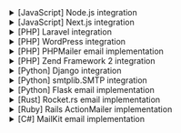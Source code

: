 <details>
  <summary>[JavaScript] Node.js integration</summary>

1. Install Nodemailer:

   - Run `npm install nodemailer` in your project directory to install the Nodemailer module, which allows sending emails easily from Node.js applications.

2. Configure Nodemailer to use Postie:

   - Create a transporter object in your Node.js application using Nodemailer, configuring it to use Postie's SMTP server:

     ```javascript
     const nodemailer = require('nodemailer')

     let transporter = nodemailer.createTransport({
       host: 'localhost',
       port: 587,
       secure: false, // true for 465, false for other ports
       auth: {
         user: 'postie', // Postie username
         pass: 'postie', // Postie password
       },
     })
     ```

3. Send an email:

   - Use the transporter to send an email. Here's an example of sending a simple email:

     ```javascript
     let mailOptions = {
       from: '"Example Sender" <sender@example.com>', // sender address
       to: 'recipient@example.com', // list of receivers
       subject: 'Hello ✔', // Subject line
       text: 'Hello world?', // plain text body
       html: '<b>Hello world?</b>', // html body
     }

     transporter.sendMail(mailOptions, (error, info) => {
       if (error) {
         return console.log(error)
       }
       console.log('Message sent: %s', info.messageId)
     })
     ```

4. Test your setup:

   - Run your Node.js application to send a test email. Check your Postie inbox to see the email.

5. Troubleshooting:

   - If you encounter any issues, verify your Postie server is running and listening on port 587.
   - Check the authentication details (username and password) are correctly set to 'postie'.
   - Ensure your Node.js application can connect to `localhost` on port 587. Some environments might require additional network configurations.

</details>

<details>
  <summary>[JavaScript] Next.js integration</summary>

1. Install dependencies:

   - Run `npm install nodemailer` to install Nodemailer, which will be used to send emails from your Next.js application.

2. Create a mail utility file:

   - Create a file named `mail.js` in your `utils` directory (or create it if it doesn't exist) with the following content:

     ```javascript
     import nodemailer from 'nodemailer'

     const transporter = nodemailer.createTransport({
       host: 'localhost',
       port: 587,
       secure: false, // true for 465, false for other ports
       auth: {
         user: 'postie', // your Postie username
         pass: 'postie', // your Postie password
       },
     })

     export const sendEmail = async (to, subject, text, html) => {
       const mailOptions = {
         from: '"Your Name" <your-email@example.com>',
         to,
         subject,
         text,
         html,
       }

       try {
         const info = await transporter.sendMail(mailOptions)
         console.log('Email sent: %s', info.messageId)
         return info
       } catch (error) {
         console.error('Error sending email:', error)
         throw error
       }
     }
     ```

3. Use the mail utility in your API routes:

   - Create an API route in `pages/api/send-email.js` and use the `sendEmail` function from your mail utility to send an email:

     ```javascript
     import { sendEmail } from '../../utils/mail'

     export default async function handler(req, res) {
       if (req.method === 'POST') {
         const { to, subject, text, html } = req.body
         try {
           await sendEmail(to, subject, text, html)
           res.status(200).json({ message: 'Email sent successfully' })
         } catch (error) {
           console.error('Error sending email:', error)
           res.status(500).json({ error: 'Error sending email' })
         }
       } else {
         // Handle any other HTTP method
         res.setHeader('Allow', ['POST'])
         res.status(405).end(`Method ${req.method} Not Allowed`)
       }
     }
     ```

4. Test your email functionality:

   - Use tools like Postman or create a simple form in your Next.js app to make a POST request to `/api/send-email` with the necessary data (`to`, `subject`, `text`, `html`).
   - Check your Postie inbox to see the email.

5. Troubleshooting:

   - Ensure your Postie SMTP server is running and accessible from your Next.js application.
   - Verify the request payload to `/api/send-email` includes all required fields.
   - Check the console for any errors and ensure your environment supports SMTP connections on port 587.

</details>

<details>
  <summary>[PHP] Laravel integration</summary>

1. Modify your .env file:

   ```env
   MAIL_MAILER=smtp
   MAIL_HOST=localhost
   MAIL_PORT=587
   MAIL_USERNAME=postie
   MAIL_PASSWORD=postie
   MAIL_ENCRYPTION=tls
   MAIL_FROM_ADDRESS="hello@example.com"
   MAIL_FROM_NAME="${APP_NAME}"
   ```

2. In your Laravel application, you can now use the built-in Mail facade to send emails. For example:

   ```php
   use Illuminate\Support\Facades\Mail;
   use App\Mail\TestMail;

   Mail::to('recipient@example.com')->send(new TestMail());
   ```

3. Create a Mailable class if you haven't already:

   ```bash
   php artisan make:mail TestMail
   ```

4. Edit the TestMail class (located in `app/Mail/TestMail.php`):

   ```php
   <?php

   namespace App\Mail;

   use Illuminate\Bus\Queueable;
   use Illuminate\Mail\Mailable;
   use Illuminate\Queue\SerializesModels;

   class TestMail extends Mailable
   {
       use Queueable, SerializesModels;

       public function build()
       {
           return $this->view('emails.test')
                       ->subject('Test Email');
       }
   }
   ```

5. Create a view for your email (e.g., `resources/views/emails/test.blade.php`):

   ```html
   <!DOCTYPE html>
   <html>
     <body>
       <h1>Test Email</h1>
       <p>This is a test email sent from Laravel using Postie.</p>
     </body>
   </html>
   ```

6. To test, you can create a route or use a controller method:

   ```php
   Route::get('/test-mail', function () {
       Mail::to('test@example.com')->send(new TestMail());
       return 'Test email sent!';
   });
   ```

7. Visit the route in your browser or trigger the email send through your application.

8. Check your Postie inbox to see the test email.
</details>

<details>
  <summary>[PHP] WordPress integration</summary>

1. Install and activate a SMTP plugin:

   - Navigate to your WordPress dashboard, go to Plugins > Add New, and search for a SMTP plugin (e.g., "WP Mail SMTP" by WPForms).
   - Install and activate the chosen plugin.

2. Configure the SMTP plugin:

   - Go to the plugin's settings page (usually under Settings > WP Mail SMTP or similar).
   - Set the following configuration:
     - From Email: Your desired email address.
     - From Name: Your desired name or your site's name.
     - Mailer: Choose 'Other SMTP'.
     - SMTP Host: `localhost`.
     - SMTP Port: `587`.
     - Encryption: `TLS`.
     - Authentication: On, with Username `postie` and Password `postie`.

3. Test your configuration:

   - Most SMTP plugins provide a way to send a test email. Use this feature to send a test email to verify that everything is set up correctly.

4. Use the configured SMTP settings for your WordPress emails:

   - With the SMTP plugin configured, all emails sent by WordPress (e.g., password resets, notifications) will now go through the Postie SMTP server.

5. Check your Postie inbox:

   - After sending a test email or performing an action that triggers an email (like resetting a user's password), check your Postie inbox to see the email.

6. Troubleshooting:

   - If emails are not being sent, double-check your plugin settings for any typos or incorrect configurations.
   - Ensure that your WordPress site can connect to localhost on port 587. Some hosting environments may block outbound SMTP connections, requiring you to contact your hosting provider.

</details>

<details>
  <summary>[PHP] PHPMailer email implementation</summary>

1. Install PHPMailer:

   - Use Composer to add PHPMailer to your project:

     ```bash
     composer require phpmailer/phpmailer
     ```

2. Create a PHP script to send an email:

   - Use PHPMailer to configure SMTP settings and send an email. Replace `your-email@example.com` and `recipient@example.com` with actual email addresses:

     ```php
     <?php
     use PHPMailer\PHPMailer\PHPMailer;
     use PHPMailer\PHPMailer\Exception;

     require 'vendor/autoload.php';

     $mail = new PHPMailer(true);

     try {
         //Server settings
         $mail->SMTPDebug = 0;                                       // Enable verbose debug output
         $mail->isSMTP();                                            // Set mailer to use SMTP
         $mail->Host       = 'localhost';                            // Specify main and backup SMTP servers
         $mail->SMTPAuth   = true;                                   // Enable SMTP authentication
         $mail->Username   = 'postie';                               // SMTP username
         $mail->Password   = 'postie';                               // SMTP password
         $mail->SMTPSecure = 'tls';                                  // Enable TLS encryption, `ssl` also accepted
         $mail->Port       = 587;                                    // TCP port to connect to

         //Recipients
         $mail->setFrom('your-email@example.com', 'Mailer');
         $mail->addAddress('recipient@example.com', 'Joe User');     // Add a recipient

         // Content
         $mail->isHTML(true);                                        // Set email format to HTML
         $mail->Subject = 'Here is the subject';
         $mail->Body    = 'This is the HTML message body <b>in bold!</b>';
         $mail->AltBody = 'This is the body in plain text for non-HTML mail clients';

         $mail->send();
         echo 'Message has been sent';
     } catch (Exception $e) {
         echo "Message could not be sent. Mailer Error: {$mail->ErrorInfo}";
     }
     ```

3. Run your PHP script:

   - Execute the script using a PHP server or command line to send the email.

4. Test your email functionality:

   - Check your Postie inbox to see the email sent by the PHP script.

5. Troubleshooting:

   - Ensure your Postie SMTP server is running and accessible.
   - Verify the SMTP settings, especially the server address, port, and authentication details.
   - Check for any errors output by the script to diagnose issues.

</details>

<details>
  <summary>[PHP] Zend Framework 2 integration</summary>

1. Modify your `config/autoload/local.php` file to include the SMTP settings:

   ```php
   return [
       'mail' => [
           'transport' => [
               'options' => [
                   'name' => 'localhost',
                   'host' => 'localhost',
                   'port' => 587,
                   'connection_class'  => 'plain',
                   'connection_config' => [
                       'username' => 'postie',
                       'password' => 'postie',
                       'ssl'      => 'tls',
                   ],
               ],
           ],
       ],
   ];
   ```

2. Create a mail service factory in `module/Application/src/Service/MailServiceFactory.php`:

   ```php
   <?php

   namespace Application\Service;

   use Zend\Mail\Transport\Smtp;
   use Zend\Mail\Transport\SmtpOptions;
   use Zend\ServiceManager\FactoryInterface;
   use Zend\ServiceManager\ServiceLocatorInterface;

   class MailServiceFactory implements FactoryInterface
   {
       public function createService(ServiceLocatorInterface $serviceLocator)
       {
           $config = $serviceLocator->get('Config');
           $mailConfig = $config['mail']['transport']['options'];

           $transport = new Smtp();
           $options   = new SmtpOptions($mailConfig);
           $transport->setOptions($options);

           return $transport;
       }
   }
   ```

3. Register your factory in `module/Application/config/module.config.php`:

   ```php
   'service_manager' => [
       'factories' => [
           'MailTransport' => 'Application\Service\MailServiceFactory',
       ],
   ],
   ```

4. To send an email, you can now use the `MailTransport` service. For example, in a controller:

   ```php
   <?php

   namespace Application\Controller;

   use Zend\Mail\Message;
   use Zend\Mvc\Controller\AbstractActionController;

   class IndexController extends AbstractActionController
   {
       public function sendEmailAction()
       {
           $transport = $this->getServiceLocator()->get('MailTransport');

           $message = new Message();
           $message->addFrom('hello@example.com')
                   ->addTo('recipient@example.com')
                   ->setSubject('Test Email')
                   ->setBody('This is a test email sent from Zend Framework 2 using Postie.');

           $transport->send($message);

           return $this->response->setContent('Test email sent!');
       }
   }
   ```

5. To test, create a route that points to the `sendEmailAction` method in your controller.

6. Visit the route in your browser or trigger the email send through your application.

7. Check your Postie inbox to see the test email.
</details>

<details>
  <summary>[Python] Django integration</summary>

1. Update your Django settings:

   - Open your Django project's `settings.py` file.
   - Configure the email backend and Postie SMTP server details as follows:

     ```python
     EMAIL_BACKEND = 'django.core.mail.backends.smtp.EmailBackend'
     EMAIL_HOST = 'localhost'
     EMAIL_PORT = 587
     EMAIL_HOST_USER = 'postie'
     EMAIL_HOST_PASSWORD = 'postie'
     EMAIL_USE_TLS = True
     DEFAULT_FROM_EMAIL = 'Your Name <your-email@example.com>'
     ```

2. Send a test email:

   - In one of your Django views or via the Django shell, use the `send_mail` function to send a test email:

     ```python
     from django.core.mail import send_mail

     send_mail(
       'Test Email',
       'This is a test email sent from Django using Postie.',
       'your-email@example.com',
       ['recipient@example.com'],
       fail_silently=False,
     )
     ```

3. Check your Postie inbox:

   - After sending the test email, check your Postie inbox to see the email.

4. Troubleshooting:

   - If the email does not send, ensure your Postie SMTP server is running and accessible.
   - Verify the EMAIL_HOST_USER and EMAIL_HOST_PASSWORD settings are correct.
   - Check your Django console or logs for any error messages that can help diagnose the issue.

</details>

<details>
  <summary>[Python] smtplib.SMTP integration</summary>

1. Import smtplib and create SMTP object:

   - Start by importing the `smtplib` module and create an `SMTP` object that represents a connection to the Postie SMTP server:

     ```python
     import smtplib

     smtpObj = smtplib.SMTP('localhost', 587)
     ```

2. Start TLS for security:

   - Call the `starttls()` method to put the SMTP connection in TLS (Transport Layer Security) mode. All SMTP commands that follow will be encrypted:

     ```python
     smtpObj.starttls()
     ```

3. Login to the server:

   - Log in to the Postie server using the `login` method with the username and password 'postie':

     ```python
     smtpObj.login('postie', 'postie')
     ```

4. Send an email:

   - Use the `sendmail` method to send an email. You need to specify the sender's email address, the recipient's email address, and the message to send:

     ```python
     from_email = 'your-email@example.com'
     to_email = 'recipient@example.com'
     subject = 'Hello'
     body = 'This is a test email sent using smtplib in Python.'
     message = f'Subject: {subject}\n\n{body}'

     smtpObj.sendmail(from_email, to_email, message)
     ```

5. Close the SMTP connection:

   - Once the email is sent, close the connection using the `quit` method:

     ```python
     smtpObj.quit()
     ```

6. Check your Postie inbox:

   - After sending the email, check your Postie inbox to see the email.

7. Troubleshooting:

   - If you encounter any issues, ensure the Postie SMTP server is running and accessible on `localhost` port `587`.
   - Verify the login credentials are correct.
   - Check for any typos in the email addresses or the message body.

</details>

<details>
  <summary>[Python] Flask email implementation</summary>

1. Install Flask-Mail:

   - Run `pip install Flask-Mail` to install the Flask-Mail extension, which simplifies sending emails from your Flask application.

2. Configure Flask-Mail in your Flask app:

   - In your Flask application's configuration, add the following settings to configure Flask-Mail to use Postie's SMTP server:

     ```python
     from flask import Flask
     from flask_mail import Mail, Message

     app = Flask(__name__)
     app.config['MAIL_SERVER'] = 'localhost'
     app.config['MAIL_PORT'] = 587
     app.config['MAIL_USE_TLS'] = True
     app.config['MAIL_USERNAME'] = 'postie'
     app.config['MAIL_PASSWORD'] = 'postie'
     app.config['MAIL_DEFAULT_SENDER'] = 'your-email@example.com'

     mail = Mail(app)
     ```

3. Send an email:

   - Create a route in your Flask application that sends an email using the `Message` class and `mail.send()` method:

     ```python
     @app.route('/send-email')
     def send_email():
         msg = Message('Hello from Flask',
                       recipients=['recipient@example.com'])
         msg.body = 'This is a test email sent from a Flask application using Postie.'
         mail.send(msg)
         return 'Email sent!'
     ```

4. Run your Flask application:

   - Make sure your Flask application is running. You can start it by executing `flask run` in your terminal.

5. Test the email functionality:

   - Access the `/send-email` route from your browser or using a tool like `curl` to trigger the email sending process.

6. Check your Postie inbox:

   - After triggering the email send, check your Postie inbox to see the email.

7. Troubleshooting:

   - If the email does not send, ensure your Postie SMTP server is running and accessible.
   - Verify the Flask-Mail configuration settings are correct.
   - Check your Flask application logs for any error messages that can help diagnose the issue.

</details>

<details>
  <summary>[Rust] Rocket.rs email implementation</summary>

1. Add dependencies:

   - Add `lettre`, `lettre_email`, and `tokio` to your `Cargo.toml` file for sending emails and async support:

     ```toml
     [dependencies]
     rocket = "0.5"
     lettre = "0.10"
     lettre_email = "0.9"
     tokio = { version = "1", features = ["full"] }
     ```

2. Configure SMTP transport:

   - In your main Rust file, configure the SMTP transport using `lettre` to use Postie's SMTP server:

     ```rust
     use lettre::{SmtpTransport, Transport};
     use lettre_email::EmailBuilder;
     use tokio;

     #[tokio::main]
     async fn main() {
         rocket::build().launch().await;
     }

     #[get("/send-email")]
     async fn send_email() -> &'static str {
         let email = EmailBuilder::new()
             .to("recipient@example.com")
             .from("your-email@example.com")
             .subject("Hello from Rocket")
             .text("This is a test email sent from a Rocket.rs application using Postie.")
             .build()
             .unwrap();

         let mailer = SmtpTransport::builder_dangerous("localhost")
             .port(587)
             .credentials(("postie", "postie").into())
             .build();

         match mailer.send(email.into()) {
             Ok(_) => "Email sent successfully!",
             Err(e) => {
                 eprintln!("Failed to send email: {:?}", e);
                 "Failed to send email"
             },
         }
     }
     ```

3. Register the route:

   - Make sure to register the `send_email` route with your Rocket application:

     ```rust
     #[launch]
     fn rocket() -> _ {
         rocket::build().mount("/", routes![send_email])
     }
     ```

4. Run your Rocket application:

   - Use `cargo run` to start your Rocket application.

5. Test the email functionality:

   - Access the `/send-email` endpoint from your browser or using a tool like `curl` to trigger the email sending process.

6. Check your Postie inbox:

   - After triggering the email send, check your Postie inbox to see the email.

7. Troubleshooting:

   - If the email does not send, ensure your Postie SMTP server is running and accessible.
   - Verify the SMTP transport configuration settings are correct.
   - Check the Rust console for any error messages that can help diagnose the issue.

</details>

<details>
  <summary>[Ruby] Rails ActionMailer implementation</summary>

1. Configure ActionMailer:

   - Open your Rails application's `config/environments/development.rb` (or the appropriate environment file) and configure ActionMailer to use Postie's SMTP server:

     ```ruby
     # config/environments/development.rb
     config.action_mailer.delivery_method = :smtp
     config.action_mailer.smtp_settings = {
       address: 'localhost',
       port: 587,
       user_name: 'postie',
       password: 'postie',
       authentication: 'plain',
       enable_starttls_auto: true
     }
     ```

2. Generate a mailer:

   - Use the Rails generator to create a new mailer. For example, to create a `UserMailer`, run:

     ```bash
     rails generate mailer UserMailer
     ```

3. Define a mailer action:

   - In the generated `UserMailer`, define an action to send an email. For example, to send a welcome email:

     ```ruby
     # app/mailers/user_mailer.rb
     class UserMailer < ApplicationMailer
       def welcome_email(user)
         @user = user
         mail(to: @user.email, subject: 'Welcome to My Awesome Site')
       end
     end
     ```

4. Send an email:

   - To send an email, call the mailer action from anywhere in your Rails application. For example, after a user signs up:

     ```ruby
     # Assuming `@user` is an instance of your User model
     UserMailer.welcome_email(@user).deliver_now
     ```

5. Test your email functionality:

   - Trigger the action that sends the email in your application and check your Postie inbox to see the email.

6. Troubleshooting:

   - Ensure your Postie SMTP server is running and accessible.
   - Verify the ActionMailer configuration in your Rails environment file.
   - Check your Rails logs for any error messages that can help diagnose the issue.

</details>

<details>
  <summary>[C#] MailKit email implementation</summary>

1. Install MailKit:

   - Add MailKit to your project using NuGet Package Manager or the .NET CLI:

     ```bash
     dotnet add package MailKit
     ```

2. Configure SMTP client:

   - Create a method to send an email using MailKit's `SmtpClient`. Configure it to use Postie's SMTP server:

     ```csharp
     using MailKit.Net.Smtp;
     using MimeKit;

     public static async Task SendEmailAsync(string recipientEmail, string subject, string body)
     {
         var emailMessage = new MimeMessage();
         emailMessage.From.Add(new MailboxAddress("Your Name", "your-email@example.com"));
         emailMessage.To.Add(new MailboxAddress("", recipientEmail));
         emailMessage.Subject = subject;
         emailMessage.Body = new TextPart("plain") { Text = body };

         using (var client = new SmtpClient())
         {
             await client.ConnectAsync("localhost", 587, false);
             await client.AuthenticateAsync("postie", "postie");
             await client.SendAsync(emailMessage);
             await client.DisconnectAsync(true);
         }
     }
     ```

3. Send an email:

   - Call the `SendEmailAsync` method from anywhere in your application to send an email. For example:

     ```csharp
     await SendEmailAsync("recipient@example.com", "Hello from C#", "This is a test email sent from a C# application using MailKit and Postie.");
     ```

4. Test your email functionality:

   - Execute the method to send an email and check your Postie inbox to see the email.

5. Troubleshooting:

   - Ensure your Postie SMTP server is running and accessible.
   - Verify the SMTP client configuration, especially the server address, port, and authentication details.
   - Check for any exceptions thrown by the `SendEmailAsync` method to diagnose issues.

</details>
